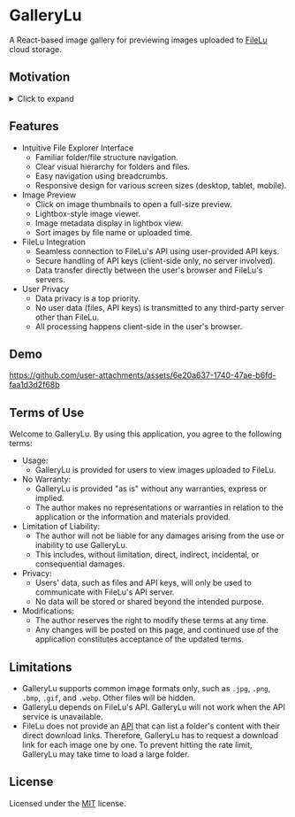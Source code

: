 # GalleryLu

A React-based image gallery for previewing images uploaded to [FileLu](https://filelu.com/) cloud storage.

## Motivation
<details>
  <summary>Click to expand</summary>

  GalleryLu is my second open-source contribution to the FileLu ecosystem, following the <a href="https://github.com/hkalbertl/web-image-categorizer" target="_blank">Web Image Categorizer (WIC)</a>.  While using FileLu to manage images uploaded by WIC, I identified some usability challenges.  The folder navigation could be more efficient, and the image preview lacked the convenience of "next" and "previous" buttons.  GalleryLu addresses these issues, providing a streamlined image browsing experience.  Critically, user privacy is a core principle.  All data processing occurs within the client's browser, and the application, hosted on Vercel, is purely static.  Data transmission is strictly limited to communication with the FileLu API.

  If you are new to FileLu, please consider to register by using my <a href="https://filelu.com/5155514948.html" target="_blank">referral link</a>.
</details>

## Features
* Intuitive File Explorer Interface
  * Familiar folder/file structure navigation.
  * Clear visual hierarchy for folders and files.
  * Easy navigation using breadcrumbs.
  * Responsive design for various screen sizes (desktop, tablet, mobile).
* Image Preview
  * Click on image thumbnails to open a full-size preview.
  * Lightbox-style image viewer.
  * Image metadata display in lightbox view.
  * Sort images by file name or uploaded time.
* FileLu Integration
  * Seamless connection to FileLu's API using user-provided API keys.
  * Secure handling of API keys (client-side only, no server involved).
  * Data transfer directly between the user's browser and FileLu's servers.
* User Privacy
  * Data privacy is a top priority.
  * No user data (files, API keys) is transmitted to any third-party server other than FileLu.
  * All processing happens client-side in the user's browser.

## Demo
https://github.com/user-attachments/assets/6e20a637-1740-47ae-b6fd-faa1d3d2f68b

## Terms of Use
Welcome to GalleryLu. By using this application, you agree to the following terms:

* Usage:
  * GalleryLu is provided for users to view images uploaded to FileLu.
* No Warranty:
  * GalleryLu is provided "as is" without any warranties, express or implied.
  * The author makes no representations or warranties in relation to the application or the information and materials provided.
* Limitation of Liability:
  * The author will not be liable for any damages arising from the use or inability to use GalleryLu.
  * This includes, without limitation, direct, indirect, incidental, or consequential damages.
* Privacy:
  * Users' data, such as files and API keys, will only be used to communicate with FileLu's API server.
  * No data will be stored or shared beyond the intended purpose.
* Modifications:
  *  The author reserves the right to modify these terms at any time.
  * Any changes will be posted on this page, and continued use of the application constitutes acceptance of the updated terms.

## Limitations
* GalleryLu supports common image formats only, such as `.jpg`, `.png`, `.bmp`, `.gif`, and `.webp`. Other files will be hidden.
* GalleryLu depends on FileLu's API. GalleryLu will not work when the API service is unavailable.
* FileLu does not provide an [API](https://filelu.com/pages/api/) that can list a folder's content with their direct download links. Therefore, GalleryLu has to request a download link for each image one by one. To prevent hitting the rate limit, GalleryLu may take time to load a large folder.

## License
Licensed under the [MIT](http://www.opensource.org/licenses/mit-license.php) license.
